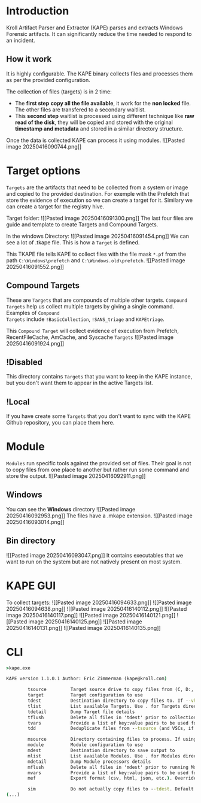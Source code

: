 # Introduction
Kroll Artifact Parser and Extractor (KAPE) parses and extracts Windows Forensic artifacts.
It can significantly reduce the time needed to respond to an incident.
## How it work
It is highly configurable. The KAPE binary collects files and processes them as per the provided configuration.

The collection of files (targets) is in 2 time:
- The **first step** **copy all the file available**, it work for the **non locked** file. The other files are transfered to a secondary waitlist.
- This **second step** waitlist is processed using different technique like **raw read of the disk**, they will be copied and stored with the original **timestamp and metadata** and stored in a similar directory structure.

Once the data is collected KAPE can process it using modules.
![[Pasted image 20250416090744.png]]
# Target options
`Targets` are the artifacts that need to be collected from a system or image and copied to the provided destination.
For exemple with the Prefetch that store the evidence of execution so we can create a target for it.
Similary we can create a target for the registry hive.

Target folder:
![[Pasted image 20250416091300.png]]
The last four files are guide and template to create Targets and Compound Targets.

In the windows Directory:
![[Pasted image 20250416091454.png]]
We can see a lot of .tkape file. This is how a `Target` is defined.

This TKAPE file tells KAPE to collect files with the file mask `*.pf` from the path `C:\Windows\prefetch` and `C:\Windows.old\prefetch`.
![[Pasted image 20250416091552.png]]
## Compound Targets
These are `Targets` that are compounds of multiple other targets.
`Compound Targets` help us collect multiple targets by giving a single command.
Examples of `Compound Targets` include `!BasicCollection`, `!SANS_triage` and `KAPEtriage`.

This `Compound Target` will collect evidence of execution from Prefetch, RecentFileCache, AmCache, and Syscache `Targets`
![[Pasted image 20250416091924.png]]
## !Disabled
This directory contains `Targets` that you want to keep in the KAPE instance, but you don't want them to appear in the active Targets list.
## !Local
If you have create some `Targets` that you don't want to sync with the KAPE Github repository, you can place them here.
# Module
`Modules` run specific tools against the provided set of files.
Their goal is not to copy files from one place to another but rather run some command and store the output. 
![[Pasted image 20250416092911.png]]
## Windows
You can see the **Windows** directory
![[Pasted image 20250416092953.png]]
The files have a .mkape extension.
![[Pasted image 20250416093014.png]]
## Bin directory

![[Pasted image 20250416093047.png]]
It contains executables that we want to run on the system but are not natively present on most system.
# KAPE GUI
To collect targets:
![[Pasted image 20250416094633.png]]
![[Pasted image 20250416094638.png]]
![[Pasted image 20250416140112.png]]
![[Pasted image 20250416140117.png]]
![[Pasted image 20250416140121.png]]
![[Pasted image 20250416140125.png]]
![[Pasted image 20250416140131.png]]
![[Pasted image 20250416140135.png]]

# CLI
```cmd
>kape.exe

KAPE version 1.1.0.1 Author: Eric Zimmerman (kape@kroll.com)

        tsource         Target source drive to copy files from (C, D:, or F:\ for example)
        target          Target configuration to use
        tdest           Destination directory to copy files to. If --vhdx, --vhd or --zip is set, files will end up in VHD(X) container or zip file
        tlist           List available Targets. Use . for Targets directory or name of subdirectory under Targets.
        tdetail         Dump Target file details
        tflush          Delete all files in 'tdest' prior to collection
        tvars           Provide a list of key:value pairs to be used for variable replacement in Targets. Ex: --tvars user:eric would allow for using %user% in a Target which is replaced with eric at runtime. Multiple pairs should be separated by ^
        tdd             Deduplicate files from --tsource (and VSCs, if enabled) based on SHA-1. First file found wins. Default is TRUE

        msource         Directory containing files to process. If using Targets and this is left blank, it will be set to --tdest automatically
        module          Module configuration to use
        mdest           Destination directory to save output to
        mlist           List available Modules. Use . for Modules directory or name of subdirectory under Modules.
        mdetail         Dump Module processors details
        mflush          Delete all files in 'mdest' prior to running Modules
        mvars           Provide a list of key:value pairs to be used for variable replacement in Modules. Ex: --mvars foo:bar would allow for using %foo% in a module which is replaced with bar at runtime. Multiple pairs should be separated by ^
        mef             Export format (csv, html, json, etc.). Overrides what is in Module config

        sim             Do not actually copy files to --tdest. Default is FALSE
(...)
```